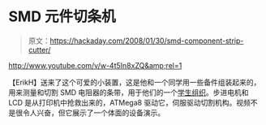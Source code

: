 # SMD 元件切条机

> 原文：<https://hackaday.com/2008/01/30/smd-component-strip-cutter/>

<http://www.youtube.com/v/w-4t5In8xZQ&amp;rel=1>


【ErikH】送来了这个可爱的小装置，这是他和一个同学用一些备件组装起来的，用来测量和切割 SMD 电阻器的条带，用于他们的一个[学生组织](http://www.scintilla.utwente.nl/commissies/stores/)。步进电机和 LCD 是从打印机中抢救出来的，ATMega8 驱动它，伺服驱动切割机构。视频不是很令人兴奋，但它展示了一个体面的设备演示。